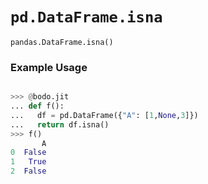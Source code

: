 # `pd.DataFrame.isna`


`pandas.DataFrame.isna()`

### Example Usage

```py

>>> @bodo.jit
... def f():
...   df = pd.DataFrame({"A": [1,None,3]})
...   return df.isna()
>>> f()
       A
0  False
1   True
2  False
```

